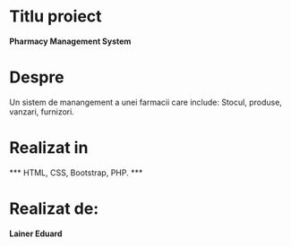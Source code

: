 # Titlu proiect

 **Pharmacy Management System**
 
# Despre

Un sistem de manangement a unei farmacii care include: Stocul, produse, vanzari, furnizori.


# Realizat in
*** HTML, CSS, Bootstrap, PHP. ***

# Realizat de: 

**Lainer Eduard**
